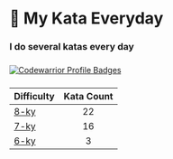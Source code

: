 # 🥋 My Kata Everyday

### I do several katas every day

###

[![Codewarrior Profile Badges](https://www.codewars.com/users/Comediant24/badges/large)](https://www.codewars.com/users/Comediant24)

###

| Difficulty                                                     | Kata Count |
| -------------------------------------------------------------- | :--------: |
| [8-ky](https://github.com/Comediant24/codewars/tree/main/8-ky) |     22     |
| [7-ky](https://github.com/Comediant24/codewars/tree/main/7-ky) |     16     |
| [6-ky](https://github.com/Comediant24/codewars/tree/main/6-ky) |     3      |
